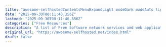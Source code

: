 ```yaml
---
title: "awesome-selfhostedContentsMenuExpandLight modeDark modeAuto light/dark mode"
date: "2025-09-30T00:11:40.356Z"
lastmod: "2025-09-30T00:11:40.356Z"
categories: ["Free Resources"]
description: "A list of Free Software network services and web applications which can be hosted on your own servers"
original_url: "https://awesome-selfhosted.net/index.html"
draft: false
---
```

